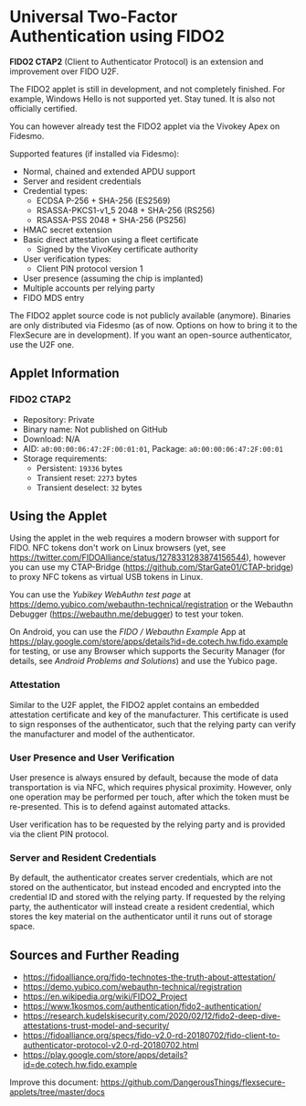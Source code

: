 # Universal Two-Factor Authentication using FIDO2

**FIDO2 CTAP2** (Client to Authenticator Protocol) is an extension and improvement over FIDO U2F.

The FIDO2 applet is still in development, and not completely finished. For example, Windows Hello is not supported yet. Stay tuned. It is also not officially certified.

You can however already test the FIDO2 applet via the Vivokey Apex on Fidesmo.

Supported features (if installed via Fidesmo):
 - Normal, chained and extended APDU support
 - Server and resident credentials
 - Credential types:
   - ECDSA P-256 + SHA-256 (ES2569)
   - RSASSA-PKCS1-v1_5 2048 + SHA-256 (RS256)
   - RSASSA-PSS 2048 + SHA-256 (PS256)
 - HMAC secret extension
 - Basic direct attestation using a fleet certificate
   - Signed by the VivoKey certificate authority
 - User verification types:
   - Client PIN protocol version 1
 - User presence (assuming the chip is implanted)
 - Multiple accounts per relying party
 - FIDO MDS entry

The FIDO2 applet source code is not publicly available (anymore). Binaries are only distributed via Fidesmo (as of now. Options on how to bring it to the FlexSecure are in development). If you want an open-source authenticator, use the U2F one.

## Applet Information

### FIDO2 CTAP2

- Repository: Private
- Binary name: Not published on GitHub
- Download: N/A
- AID: `a0:00:00:06:47:2F:00:01:01`, Package: `a0:00:00:06:47:2F:00:01`
- Storage requirements:
  - Persistent: `19336` bytes
  - Transient reset: `2273` bytes
  - Transient deselect: `32` bytes

## Using the Applet

Using the applet in the web requires a modern browser with support for FIDO. NFC tokens don't work on Linux browsers (yet, see https://twitter.com/FIDOAlliance/status/1278331283874156544), however you can use my CTAP-Bridge (https://github.com/StarGate01/CTAP-bridge) to proxy NFC tokens as virtual USB tokens in Linux.

You can use the *Yubikey WebAuthn test page* at https://demo.yubico.com/webauthn-technical/registration or the Webauthn Debugger (https://webauthn.me/debugger) to test your token.

On Android, you can use the *FIDO / Webauthn Example* App at https://play.google.com/store/apps/details?id=de.cotech.hw.fido.example for testing, or use any Browser which supports the Security Manager (for details, see *Android Problems and Solutions*) and use the Yubico page.

### Attestation

Similar to the U2F applet, the FIDO2 applet contains an embedded attestation certificate and key of the manufacturer. This certificate is used to sign responses of the authenticator, such that the relying party can verify the manufacturer and model of the authenticator.

### User Presence and User Verification

User presence is always ensured by default, because the mode of data transportation is via NFC, which requires physical proximity. However, only one operation may be performed per touch, after which the token must be re-presented. This is to defend against automated attacks.

User verification has to be requested by the relying party and is provided via the client PIN protocol.

### Server and Resident Credentials

By default, the authenticator creates server credentials, which are not stored on the authenticator, but instead encoded and encrypted into the credential ID and stored with the relying party. If requested by the relying party, the authenticator will instead create a resident credential, which stores the key material on the authenticator until it runs out of storage space.

## Sources and Further Reading

- https://fidoalliance.org/fido-technotes-the-truth-about-attestation/
- https://demo.yubico.com/webauthn-technical/registration
- https://en.wikipedia.org/wiki/FIDO2_Project
- https://www.1kosmos.com/authentication/fido2-authentication/
- https://research.kudelskisecurity.com/2020/02/12/fido2-deep-dive-attestations-trust-model-and-security/
- https://fidoalliance.org/specs/fido-v2.0-rd-20180702/fido-client-to-authenticator-protocol-v2.0-rd-20180702.html
- https://play.google.com/store/apps/details?id=de.cotech.hw.fido.example

Improve this document: https://github.com/DangerousThings/flexsecure-applets/tree/master/docs